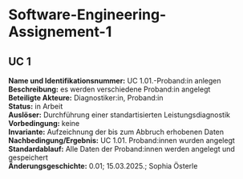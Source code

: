 # Software-Engineering-Assignement-1

## UC 1

**Name und Identifikationsnummer:** UC 1.01.-Proband:in anlegen  
**Beschreibung:** es werden verschiedene Proband:in angelegt  
**Beteiligte Akteure:** Diagnostiker:in, Proband:in   
**Status:** in Arbeit  
**Auslöser:** Durchführung einer standartisierten Leistungsdiagnostik  
**Vorbedingung:** keine  
**Invariante:** Aufzeichnung der bis zum Abbruch erhobenen Daten  
**Nachbedingung/Ergebnis:** UC 1.01. Proband:innen wurden angelegt  
**Standardablauf:** Alle Daten der Proband:innen werden angelegt und gespeichert  
**Änderungsgeschichte:** 0.01; 15.03.2025.; Sophia Österle  
